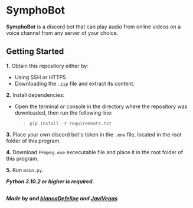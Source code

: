 # **SymphoBot**

**SymphoBot** is a discord bot that can play audio from online videos on a voice channel from any server of your choice.

## Getting Started

**1.** Obtain this repository either by:
  - Using SSH or HTTPS
  - Downloading the `.zip` file and extract its content.

**2.** Install dependencies:
  - Open the terminal or console in the directory where the repository was downloaded, then run the following line:
   
    > `pip install -r requirements.txt`

**3.** Place your own discord bot's token in the `.env` file, located in the root folder of this program.

**4.** Download `FFmpeg.exe` excecutable file and place it in the root folder of this program.

**5.** Run `main.py`.

***Python 3.10.2 or higher is required.***

##

***Made by and [biancaDefelipe](https://github.com/biancaDefelipe) and [JaviVegas](https://github.com/JaviVegas)***